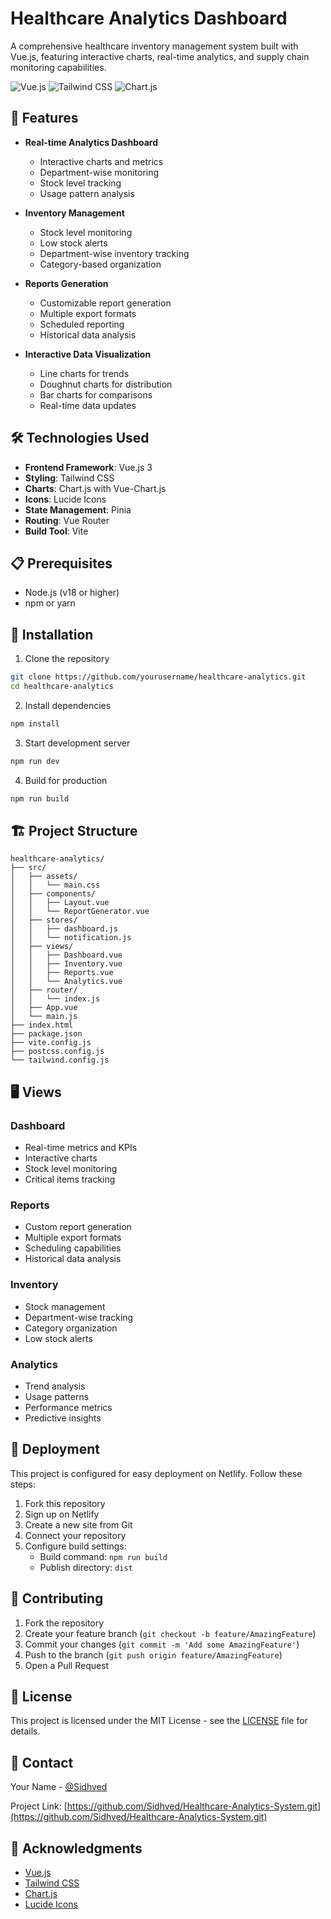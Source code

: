 # Healthcare Analytics Dashboard

A comprehensive healthcare inventory management system built with Vue.js, featuring interactive charts, real-time analytics, and supply chain monitoring capabilities.

![Vue.js](https://img.shields.io/badge/Vue.js-4FC08D?style=for-the-badge&logo=vue.js&logoColor=white)
![Tailwind CSS](https://img.shields.io/badge/Tailwind_CSS-38B2AC?style=for-the-badge&logo=tailwind-css&logoColor=white)
![Chart.js](https://img.shields.io/badge/Chart.js-FF6384?style=for-the-badge&logo=chart.js&logoColor=white)

## 🚀 Features

- **Real-time Analytics Dashboard**
  - Interactive charts and metrics
  - Department-wise monitoring
  - Stock level tracking
  - Usage pattern analysis

- **Inventory Management**
  - Stock level monitoring
  - Low stock alerts
  - Department-wise inventory tracking
  - Category-based organization

- **Reports Generation**
  - Customizable report generation
  - Multiple export formats
  - Scheduled reporting
  - Historical data analysis

- **Interactive Data Visualization**
  - Line charts for trends
  - Doughnut charts for distribution
  - Bar charts for comparisons
  - Real-time data updates

## 🛠️ Technologies Used

- **Frontend Framework**: Vue.js 3
- **Styling**: Tailwind CSS
- **Charts**: Chart.js with Vue-Chart.js
- **Icons**: Lucide Icons
- **State Management**: Pinia
- **Routing**: Vue Router
- **Build Tool**: Vite

## 📋 Prerequisites

- Node.js (v18 or higher)
- npm or yarn

## 🔧 Installation

1. Clone the repository
```bash
git clone https://github.com/yourusername/healthcare-analytics.git
cd healthcare-analytics
```

2. Install dependencies
```bash
npm install
```

3. Start development server
```bash
npm run dev
```

4. Build for production
```bash
npm run build
```

## 🏗️ Project Structure

```
healthcare-analytics/
├── src/
│   ├── assets/
│   │   └── main.css
│   ├── components/
│   │   ├── Layout.vue
│   │   └── ReportGenerator.vue
│   ├── stores/
│   │   ├── dashboard.js
│   │   └── notification.js
│   ├── views/
│   │   ├── Dashboard.vue
│   │   ├── Inventory.vue
│   │   ├── Reports.vue
│   │   └── Analytics.vue
│   ├── router/
│   │   └── index.js
│   ├── App.vue
│   └── main.js
├── index.html
├── package.json
├── vite.config.js
├── postcss.config.js
└── tailwind.config.js
```

## 🖥️ Views

### Dashboard
- Real-time metrics and KPIs
- Interactive charts
- Stock level monitoring
- Critical items tracking

### Reports
- Custom report generation
- Multiple export formats
- Scheduling capabilities
- Historical data analysis

### Inventory
- Stock management
- Department-wise tracking
- Category organization
- Low stock alerts

### Analytics
- Trend analysis
- Usage patterns
- Performance metrics
- Predictive insights

## 🚀 Deployment

This project is configured for easy deployment on Netlify. Follow these steps:

1. Fork this repository
2. Sign up on Netlify
3. Create a new site from Git
4. Connect your repository
5. Configure build settings:
   - Build command: `npm run build`
   - Publish directory: `dist`

## 🤝 Contributing

1. Fork the repository
2. Create your feature branch (`git checkout -b feature/AmazingFeature`)
3. Commit your changes (`git commit -m 'Add some AmazingFeature'`)
4. Push to the branch (`git push origin feature/AmazingFeature`)
5. Open a Pull Request

## 📝 License

This project is licensed under the MIT License - see the [LICENSE](LICENSE) file for details.

## 👥 Contact

Your Name - [@Sidhved](https://github.com/Sidhved)

Project Link: [https://github.com/Sidhved/Healthcare-Analytics-System.git](https://github.com/Sidhved/Healthcare-Analytics-System.git)

## 🙏 Acknowledgments

- [Vue.js](https://vuejs.org/)
- [Tailwind CSS](https://tailwindcss.com/)
- [Chart.js](https://www.chartjs.org/)
- [Lucide Icons](https://lucide.dev/)